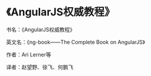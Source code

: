《AngularJS权威教程》
===

书名：《AngularJS权威教程》

英文名：《ng-book——The Complete Book on AngularJS》

作者：Ari Lerner等

译者：赵望野、徐飞、何鹏飞